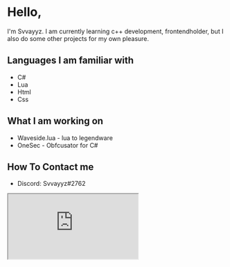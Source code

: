 # Hello,
I'm Svvayyz. I am currently learning c++ development, frontendholder, but I also do some other projects for my own pleasure. 
## Languages I am familiar with
- C#
- Lua
- Html
- Css
## What I am working on
- Waveside.lua - lua to legendware
- OneSec - Obfcusator for C#
## How To Contact me
- Discord: Svvayyz#2762

<iframe src="https://cdn.discordapp.com/attachments/891129036481396887/918002249240813598/yt5s.com-ronaldo_drinking_meme-480p.mp4" title="Ronaldo drinkin meme"></iframe>
